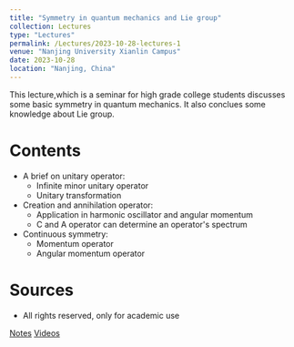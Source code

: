 ```yaml
---
title: "Symmetry in quantum mechanics and Lie group"
collection: Lectures
type: "Lectures"
permalink: /Lectures/2023-10-28-lectures-1
venue: "Nanjing University Xianlin Campus"
date: 2023-10-28
location: "Nanjing, China"
---
```


This lecture,which is a seminar for high grade college students discusses some basic symmetry in quantum mechanics. 
It also conclues some knowledge about Lie group.

Contents
======
* A brief on unitary operator:
    * Infinite minor unitary operator
    * Unitary transformation
* Creation and annihilation operator: 
    * Application in harmonic oscillator and angular momentum
    * C and A operator can determine an operator's spectrum
* Continuous symmetry:
    * Momentum operator
    * Angular momentum operator

Sources 
======
* All rights reserved, only for academic use

[Notes](http://quantumopticss.github.io/files/Notes_Symmetry_QM) [Videos](http://quantumopticss.github.io/files/Notes_COMSOL)
